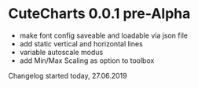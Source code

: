 # CuteCharts 0.0.1 pre-Alpha

- make font config saveable and loadable via json file
- add static vertical and horizontal lines
- variable autoscale modus
- add Min/Max Scaling as option to toolbox

Changelog started today, 27.06.2019
